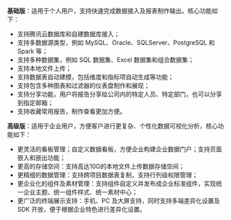 **基础版**：适用于个人用户，支持快速完成数据接入及报表制作输出。核心功能如下：
- 支持腾讯云数据库和自建数据库接入；
- 支持多数据源类型，例如 MySQL、Oracle、SQLServer、PostgreSQL 和 Spark 等；
- 支持多种数据集，例如 SQL 数据集、Excel 数据集和组合数据集；
- 支持本地文件上传；
- 支持数据表自动建模，包括维度和指标项自动生成等功能；
- 支持包含多种图表和过滤器的仪表盘制作和展现；
- 支持分享功能，用户将报告分享给公司内的特定人员、特定部门，也可以分享到指定邮箱；
- 支持收藏常用报告，制作查看更加方便。

**高级版**：适用于企业用户，方便客户进行更复杂、个性化数据可视化分析，核心功能如下：
- 更灵活的看板管理；自定义数据看板，方便企业构建企业数据门户；支持页面嵌入和嵌出功能；
- 更高的存储空间：支持高达10G的本地文件上传数据存储空间；
- 更精细的数据管理：支持跨项目数据表复制，支持行列级权限管理；
- 更企业化的组件及素材管理：支持组件自定义并发布成企业标准组件，实现统一企业主题、统一组件样式、统一素材中心；
- 更广泛的终端展示支持：手机、PC 及大屏支持，同时支持多端差异化设置及 SDK 开放，便于根据企业特色进行差异化设置。
